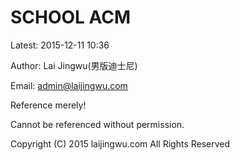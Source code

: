 # SCHOOL ACM

Latest: 2015-12-11 10:36

Author: Lai Jingwu(男版迪士尼)

Email: admin@laijingwu.com

Reference merely!

Cannot be referenced without permission.

Copyright (C) 2015 laijingwu.com All Rights Reserved
